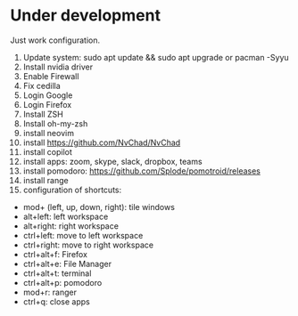 # Under development

Just work configuration.

1. Update system: sudo apt update && sudo apt upgrade or pacman -Syyu
2. Install nvidia driver
3. Enable Firewall
4. Fix cedilla
5. Login Google
6. Login Firefox
7. Install ZSH
8. Install oh-my-zsh
9. install neovim
10. install https://github.com/NvChad/NvChad
11. install copilot
12. install apps: zoom, skype, slack, dropbox, teams
13. install pomodoro: https://github.com/Splode/pomotroid/releases
14. install range
15. configuration of shortcuts:
  - mod+ (left, up, down, right): tile windows
  - alt+left: left workspace
  - alt+right: right workspace
  - ctrl+left: move to left workspace
  - ctrl+right: move to right workspace
  - ctrl+alt+f: Firefox
  - ctrl+alt+e: File Manager
  - ctrl+alt+t: terminal
  - ctrl+alt+p: pomodoro
  - mod+r: ranger
  - ctrl+q: close apps
